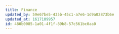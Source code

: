 ```yaml
---
title: Finance
updated_by: 59e67be5-435b-45c1-a7e6-1d9a02873b6e
updated_at: 1617109957
id: 480b0085-1a01-4f1f-89b8-57c561bc0aa0
---
```

